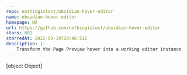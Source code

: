 ```yaml
---
repo: nothingislost/obsidian-hover-editor
name: obsidian-hover-editor
homepage: NA
url: https://github.com/nothingislost/obsidian-hover-editor
stars: 601
starredAt: 2022-03-19T20:46:51Z
description: |-
    Transform the Page Preview hover into a working editor instance
---
```


[object Object]
